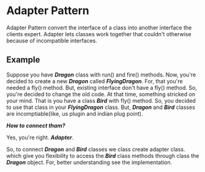 # Adapter Pattern
Adapter Pattern convert the interface of a class into another interface the clients expert. Adapter lets classes work together that couldn't otherwise because of incompatible interfaces.

## Example 
Suppose you have __*Dragon*__ class with run() and fire() methods. Now, you're decided to create a new __*Dragon*__ called __*FlyingDragon*__. For, that you're needed a fly() method. But, existing interface don't have a fly() method. So, you're decided to change the old code. At that time, something stricked on your mind. That is you have a class __*Bird*__ with fly() method. So, you decided to use that class in your __*FlyingDragon*__ class. But, __*Dragon*__ and __*Bird*__ classes are incomptiable(like, us plugin and indian plug point).

__*How to connect tham?*__

Yes, you're right. __*Adapter*__.

So, to connect __*Dragon*__ and __*Bird*__ classes we class create adapter class. which give you flexibility to access the __*Bird*__ class methods through class the __*Dragon*__ object. For, better understanding see the implementation.
